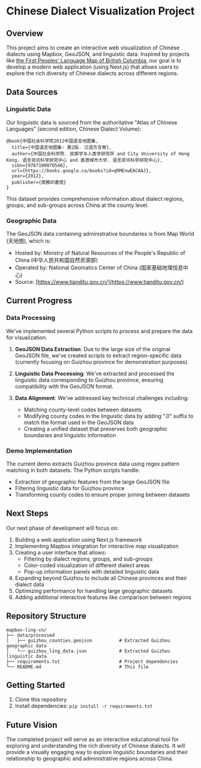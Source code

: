 # Chinese Dialect Visualization Project

## Overview

This project aims to create an interactive web visualization of Chinese dialects using Mapbox, GeoJSON, and linguistic data. Inspired by projects like [the First Peoples' Language Map of British Columbia](https://maps.fpcc.ca/languages), our goal is to develop a modern web application (using Next.js) that allows users to explore the rich diversity of Chinese dialects across different regions.

## Data Sources

### Linguistic Data
Our linguistic data is sourced from the authoritative "Atlas of Chinese Languages" (second edition, Chinese Dialect Volume):

```
@book{中国社会科学院2012中国语言地图集,
  title={中国语言地图集: 第2版. 汉语方言卷},
  author={中国社会科学院. 民族学与人类学研究所 and City University of Hong Kong. 语言资讯科学研究中心 and 香港城市大学. 语言资讯科学研究中心},
  isbn={9787100070546},
  url={https://books.google.ca/books?id=qRMEnwEACAAJ},
  year={2012},
  publisher={商務印書馆}
}
```

This dataset provides comprehensive information about dialect regions, groups, and sub-groups across China at the county level.

### Geographic Data
The GeoJSON data containing administrative boundaries is from Map World (天地图), which is:
- Hosted by: Ministry of Natural Resources of the People's Republic of China (中华人民共和国自然资源部)
- Operated by: National Geomatics Center of China (国家基础地理信息中心)
- Source: [https://www.tianditu.gov.cn/](https://www.tianditu.gov.cn/)

## Current Progress

### Data Processing
We've implemented several Python scripts to process and prepare the data for visualization:

1. **GeoJSON Data Extraction**: Due to the large size of the original GeoJSON file, we've created scripts to extract region-specific data (currently focusing on Guizhou province for demonstration purposes).

2. **Linguistic Data Processing**: We've extracted and processed the linguistic data corresponding to Guizhou province, ensuring compatibility with the GeoJSON format.

3. **Data Alignment**: We've addressed key technical challenges including:
   - Matching county-level codes between datasets
   - Modifying county codes in the linguistic data by adding ".0" suffix to match the format used in the GeoJSON data
   - Creating a unified dataset that preserves both geographic boundaries and linguistic information

### Demo Implementation
The current demo extracts Guizhou province data using regex pattern matching in both datasets. The Python scripts handle:
- Extraction of geographic features from the large GeoJSON file
- Filtering linguistic data for Guizhou province
- Transforming county codes to ensure proper joining between datasets

## Next Steps

Our next phase of development will focus on:

1. Building a web application using Next.js framework
2. Implementing Mapbox integration for interactive map visualization
3. Creating a user interface that allows:
   - Filtering by dialect regions, groups, and sub-groups
   - Color-coded visualization of different dialect areas
   - Pop-up information panels with detailed linguistic data
4. Expanding beyond Guizhou to include all Chinese provinces and their dialect data
5. Optimizing performance for handling large geographic datasets
6. Adding additional interactive features like comparison between regions

## Repository Structure

```
mapbox-ling-cn/
├── data/processed
│   ├── guizhou_counties.geojson          # Extracted Guizhou geographic data
│   └── guizhou_ling_data.json            # Extracted Guizhou linguistic data
├── requirements.txt                      # Project dependencies
└── README.md                             # This file
```

## Getting Started

1. Clone this repository
2. Install dependencies: `pip install -r requirements.txt`

## Future Vision

The completed project will serve as an interactive educational tool for exploring and understanding the rich diversity of Chinese dialects. It will provide a visually engaging way to explore linguistic boundaries and their relationship to geographic and administrative regions across China. 
